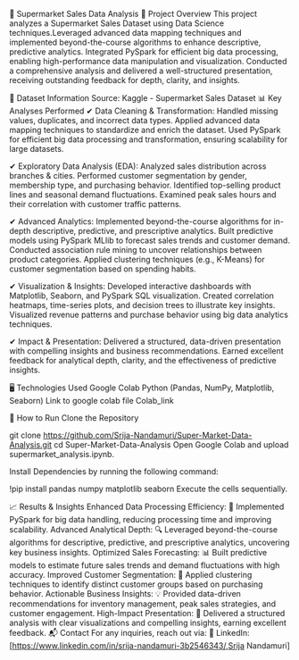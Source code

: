 🛒 Supermarket Sales Data Analysis
📌 Project Overview
This project analyzes a Supermarket Sales Dataset using Data Science techniques.Leveraged advanced data mapping techniques and implemented beyond-the-course algorithms to enhance descriptive, predictive analytics. Integrated PySpark for efficient big data processing, enabling high-performance data manipulation and visualization. Conducted a comprehensive analysis and delivered a well-structured presentation, receiving outstanding feedback for depth, clarity, and insights.

📂 Dataset Information
Source: Kaggle - Supermarket Sales Dataset
📊 Key Analyses Performed
✔ Data Cleaning & Transformation: Handled missing values, duplicates, and incorrect data types. Applied advanced data mapping techniques to standardize and enrich the dataset. Used PySpark for efficient big data processing and transformation, ensuring scalability for large datasets.

✔ Exploratory Data Analysis (EDA): Analyzed sales distribution across branches & cities. Performed customer segmentation by gender, membership type, and purchasing behavior. Identified top-selling product lines and seasonal demand fluctuations. Examined peak sales hours and their correlation with customer traffic patterns.

✔ Advanced Analytics: Implemented beyond-the-course algorithms for in-depth descriptive, predictive, and prescriptive analytics. Built predictive models using PySpark MLlib to forecast sales trends and customer demand. Conducted association rule mining to uncover relationships between product categories. Applied clustering techniques (e.g., K-Means) for customer segmentation based on spending habits.

✔ Visualization & Insights: Developed interactive dashboards with Matplotlib, Seaborn, and PySpark SQL visualization. Created correlation heatmaps, time-series plots, and decision trees to illustrate key insights. Visualized revenue patterns and purchase behavior using big data analytics techniques.

✔ Impact & Presentation: Delivered a structured, data-driven presentation with compelling insights and business recommendations. Earned excellent feedback for analytical depth, clarity, and the effectiveness of predictive insights.

🖥️ Technologies Used
Google Colab
Python (Pandas, NumPy, Matplotlib, Seaborn)
Link to google colab file
Colab_link

🚀 How to Run
Clone the Repository

git clone https://github.com/Srija-Nandamuri/Super-Market-Data-Analysis.git
cd Super-Market-Data-Analysis
Open Google Colab and upload supermarket_analysis.ipynb.

Install Dependencies by running the following command:

!pip install pandas numpy matplotlib seaborn
Execute the cells sequentially.

📈 Results & Insights
Enhanced Data Processing Efficiency: 🚀 Implemented PySpark for big data handling, reducing processing time and improving scalability.
Advanced Analytical Depth: 🔍 Leveraged beyond-the-course algorithms for descriptive, predictive, and prescriptive analytics, uncovering key business insights.
Optimized Sales Forecasting: 📊 Built predictive models to estimate future sales trends and demand fluctuations with high accuracy.
Improved Customer Segmentation: 👥 Applied clustering techniques to identify distinct customer groups based on purchasing behavior.
Actionable Business Insights: 💡 Provided data-driven recommendations for inventory management, peak sales strategies, and customer engagement.
High-Impact Presentation: 🎯 Delivered a structured analysis with clear visualizations and compelling insights, earning excellent feedback.
📬 Contact
For any inquiries, reach out via:
🔗 LinkedIn: [https://www.linkedin.com/in/srija-nandamuri-3b2546343/,Srija Nandamuri]
